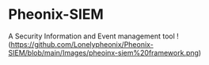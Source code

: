 # Pheonix-SIEM
A Security Information and Event management tool 
!(https://github.com/Lonelypheonix/Pheonix-SIEM/blob/main/Images/pheoinx-siem%20framework.png)

